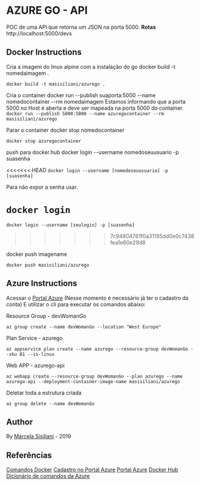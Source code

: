 # AZURE GO - API

POC de uma API que retorna um JSON na porta 5000.
**Rotas**
http://localhost:5000/devs


## Docker Instructions  
Cria a imagem do linux alpine com a instalação do go
docker build -t nomedaimagem .

``docker build -t masisiliani/azurego .``

Cria o container 
docker run --publish suaporta:5000 --name nomedocontainer --rm nomedaimagem
Estamos informando que a porta 5000 no Host é aberta e deve ser mapeada na porta 5000 do container.
``docker run --publish 5000:5000 --name azuregocontainer --rm masisiliani/azurego``

Parar o container
docker stop nomedocontainer

``docker stop azuregocontainer``

push para docker.hub
docker login --username nomedoseuusuario -p suasenha

<<<<<<< HEAD
``docker login --username [nomedoseuusuario] -p [suasenha]``

Para não expor a senha usar.

``docker login`` 
=======
``docker login --username [seulogin] -p [suasenha]``
>>>>>>> 7c94804761f0a31195dd0e0c7438fea1e60e29d8

docker push imagename

``docker push masisiliani/azurego``

## Azure Instructions 

Acessar o [Portal Azure](https://portal.azure.com/#home) (Nesse momento é necessário já ter o cadastro da conta)
E utilizar o cli para executar os comandos abaixo: 

Resource Group - devWomanGo

``az group create --name devWomanGo --location "West Europe"``

Plan Service - azurego

``az appservice plan create --name azurego --resource-group devWomanGo --sku B1 --is-linux``

Web APP - azurego-api

``az webapp create --resource-group devWomanGo --plan azurego --name azurego-api --deployment-container-image-name masisiliani/azurego``

Deletar toda a estrutura criada

``az group delete --name devWomanGo``

## Author

By [Marcela Sisiliani](https://msisiliani.github.io) - 2019

## Referências

[Comandos Docker](https://woliveiras.com.br/posts/comandos-mais-utilizados-no-docker/)
[Cadastro no Portal Azure](https://azure.microsoft.com/pt-br/free/)
[Portal Azure](https://portal.azure.com/#home)
[Docker Hub](https://hub.docker.com)
[Dicionário de comandos da Azure](https://docs.microsoft.com/en-us/cli/azure/group?view=azure-cli-latest)